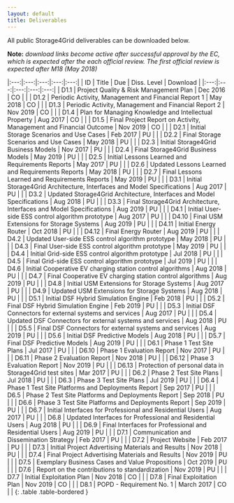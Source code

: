 ```yaml
---
layout: default
title: Deliverables
---
```


All public Storage4Grid deliverables can be downloaded below. 

**Note:** *download links become active after successful approval by the EC, which is expected after the each official review. The first official review is expected after M18 (May 2018)*

|:---:|:---:|:---:|:---:|:---:|
| ID | Title | Due | Diss. Level | Download |
|:---:|:---:|:---:|:---:|:---:|
|  D1.1  |  Project Quality & Risk Management Plan    |  Dec 2016  |  CO  |    | 
|  D1.2  |  Periodic Activity, Management and Financial Report 1  |  May 2018  |  CO  |    | 
|  D1.3  |  Periodic Activity, Management and Financial Report 2  |  Nov 2019  |  CO  |    | 
|  D1.4  |  Plan for Managing Knowledge and Intellectual Property   |  Aug 2017  |  CO  |    | 
|  D1.5  |  Final Project Report on Activity, Management and Financial Outcome   |  Nov 2019  |  CO  |    | 
|  D2.1  |  Initial Storage Scenarios and Use Cases  |  Feb 2017  |  PU  | <a href="{{site.baseurl}}/deliverables/D2.1_Initial_Storage_Scenarios_and_Usecasesv.1.1.pdf"><i class="fa fa-file-pdf-o fa-2x" style="color:#DD4B39" aria-hidden="true"></i></a>  | 
|  D2.2  |  Final Storage Scenarios and Use Cases  |  May 2018  |  PU  |  <a href="{{site.baseurl}}/deliverables/D2.2_Final_Storage_Scenarios_and_Usecases_v.1.0.pdf"><i class="fa fa-file-pdf-o fa-2x" style="color:#DD4B39" aria-hidden="true"></i></a>  | 
|  D2.3  |  Initial Storage4Grid Business Models  |  Nov 2017  |  PU  |  <a hidden="true" href="{{site.baseurl}}/deliverables/storage4grid-D2.3.pdf"><i class="fa fa-file-pdf-o fa-2x" style="color:#DD4B39" aria-hidden="true"></i></a>  | 
|  D2.4  |  Final Storage4Grid Business Models  |  May 2019  |  PU  |  <a hidden="true" href="{{site.baseurl}}/deliverables/storage4grid-D2.4.pdf"><i class="fa fa-file-pdf-o fa-2x" style="color:#DD4B39" aria-hidden="true"></i></a>  | 
|  D2.5  |  Initial Lessons Learned and Requirements Reports  |  May 2017  |  PU  |  <a href="{{site.baseurl}}/deliverables/D2.5_Initial_Lessons_Learned_and_Requirements_Report_v1.0.pdf"><i class="fa fa-file-pdf-o fa-2x" style="color:#DD4B39" aria-hidden="true"></i></a>  | 
|  D2.6  |  Updated Lessons Learned and Requirements Reports  |  May 2018  |  PU  |  <a href="{{site.baseurl}}/deliverables/D2.6_Updated_Lessons_Learned_and_Requirements_Report_v1.0.pdf"><i class="fa fa-file-pdf-o fa-2x" style="color:#DD4B39" aria-hidden="true"></i></a>  | 
|  D2.7  |  Final Lessons Learned and Requirements Reports   |  May 2019  |  PU  |  <a hidden="true" href="{{site.baseurl}}/deliverables/storage4grid-D2.7.pdf"><i class="fa fa-file-pdf-o fa-2x" style="color:#DD4B39" aria-hidden="true"></i></a>  | 
|  D3.1  |  Initial Storage4Grid Architecture, Interfaces and Model Specifications  |  Aug 2017  |  PU  |  <a href="{{site.baseurl}}/deliverables/D3.1-Initial_S4G_Components_Interfaces_and_Architecture_Specification_v1.0.pdf"><i class="fa fa-file-pdf-o fa-2x" style="color:#DD4B39" aria-hidden="true"></i></a>  | 
|  D3.2  |  Updated Storage4Grid Architecture, Interfaces and Model Specifications  |  Aug 2018  |  PU  |  <a href="{{site.baseurl}}/deliverables/D3.2-Updated_S4G_Components_Interfaces_and_Architecture_Specification_V1.0.pdf"><i class="fa fa-file-pdf-o fa-2x" style="color:#DD4B39" aria-hidden="true"></i></a>  | 
|  D3.3  |  Final Storage4Grid Architecture, Interfaces and Model Specifications  |  Aug 2019  |  PU  |  <a hidden="true" href="{{site.baseurl}}/deliverables/storage4grid-D3.3.pdf"><i class="fa fa-file-pdf-o fa-2x" style="color:#DD4B39" aria-hidden="true"></i></a>  | 
|  D4.1  |  Initial User-side ESS control algorithm prototype  |  Aug 2017  |  PU  |  <a href="{{site.baseurl}}/deliverables/D4.1_Initial_User-side_ESS_control_system_v1.0.pdf"><i class="fa fa-file-pdf-o fa-2x" style="color:#DD4B39" aria-hidden="true"></i></a>  | 
|  D4.10  |  Final USM Extensions for Storage Systems  |  Aug 2019  |  PU  |  <a hidden="true" href="{{site.baseurl}}/deliverables/storage4grid-D4.10.pdf"><i class="fa fa-file-pdf-o fa-2x" style="color:#DD4B39" aria-hidden="true"></i></a>  | 
|  D4.11  |  Initial Energy Router  |  Oct 2018  |  PU  |  <a href="{{site.baseurl}}/deliverables/D4.11_Initial_Energy_Router_v1.0_20181102.pdf"><i class="fa fa-file-pdf-o fa-2x" style="color:#DD4B39" aria-hidden="true"></i></a>  | 
|  D4.12  |  Final Energy Router  |  Aug 2019  |  PU  |  <a hidden="true" href="{{site.baseurl}}/deliverables/storage4grid-D4.12.pdf"><i class="fa fa-file-pdf-o fa-2x" style="color:#DD4B39" aria-hidden="true"></i></a>  | 
|  D4.2  |  Updated User-side ESS control algorithm prototype  |  May 2018  |  PU  |  <a href="{{site.baseurl}}/deliverables/D4.2_Updated_User-side_ESS_control_system_v1.0.pdf"><i class="fa fa-file-pdf-o fa-2x" style="color:#DD4B39" aria-hidden="true"></i></a>  | 
|  D4.3  |  Final User-side ESS control algorithm prototype  |  May 2019  |  PU  |  <a href="{{site.baseurl}}/deliverables/D4.3_Final_User-side_ESS_control_system_v1.0_20190613.pdf"><i class="fa fa-file-pdf-o fa-2x" style="color:#DD4B39" aria-hidden="true"></i></a>  | 
|  D4.4  |  Initial Grid-side ESS control algorithm prototype  |  Jul 2018  |  PU  |  <a href="{{site.baseurl}}/deliverables/D4.4_Initial_Grid-side_ESS_control_system_v1.0.pdf"><i class="fa fa-file-pdf-o fa-2x" style="color:#DD4B39" aria-hidden="true"></i></a>  | 
|  D4.5  |  Final Grid-side ESS control algorithm prototype  |  Jul 2019  |  PU  |  <a hidden="true" href="{{site.baseurl}}/deliverables/storage4grid-D4.5.pdf"><i class="fa fa-file-pdf-o fa-2x" style="color:#DD4B39" aria-hidden="true"></i></a>  | 
|  D4.6  |  Initial Cooperative EV charging station control algorithms   |  Aug 2018  |  PU  |  <a href="{{site.baseurl}}/deliverables/D4.6_Initial_Cooperative_EV_charging_station_control_algorithms_v1.0.pdf"><i class="fa fa-file-pdf-o fa-2x" style="color:#DD4B39" aria-hidden="true"></i></a>  | 
|  D4.7  |  Final Cooperative EV charging station control algorithms   |  Aug 2019  |  PU  |  <a hidden="true" href="{{site.baseurl}}/deliverables/storage4grid-D4.7.pdf"><i class="fa fa-file-pdf-o fa-2x" style="color:#DD4B39" aria-hidden="true"></i></a>  | 
|  D4.8  |  Initial USM Extensions for Storage Systems  |  Aug 2017  |  PU  |  <a href="{{site.baseurl}}/deliverables/D4.8_Initial_USM_Extensions_for_Storage_Systems_v1.0.pdf"><i class="fa fa-file-pdf-o fa-2x" style="color:#DD4B39" aria-hidden="true"></i></a>  | 
|  D4.9  |  Updated USM Extensions for Storage Systems  |  Aug 2018  |  PU  |  <a href="{{site.baseurl}}/deliverables/D4.9_Updated_USM_Extensions_for_Storage_Systems_V1.0.pdf"><i class="fa fa-file-pdf-o fa-2x" style="color:#DD4B39" aria-hidden="true"></i></a>  | 
|  D5.1  |  Initial DSF Hybrid Simulation Engine  |  Feb 2018  |  PU  |  <a href="{{site.baseurl}}/deliverables/D5.1_Initial_DSF_Hybrid_Simulation_Engine_V1.0.pdf"><i class="fa fa-file-pdf-o fa-2x" style="color:#DD4B39" aria-hidden="true"></i></a>  | 
|  D5.2  |  Final DSF Hybrid Simulation Engine  |  Feb 2019  |  PU  |  <a hidden="true" href="{{site.baseurl}}/deliverables/storage4grid-D5.2.pdf"><i class="fa fa-file-pdf-o fa-2x" style="color:#DD4B39" aria-hidden="true"></i></a>  | 
|  D5.3  |  Initial DSF Connectors for external systems and services  |  Aug 2017  |  PU  |  <a href="{{site.baseurl}}/deliverables/D5.3_Initial_DSF_Connectors_v1.0.pdf"><i class="fa fa-file-pdf-o fa-2x" style="color:#DD4B39" aria-hidden="true"></i></a>  | 
|  D5.4  |  Updated DSF Connectors for external systems and services  |  Aug 2018  |  PU  |  <a href="{{site.baseurl}}/deliverables/D5.4-Updated_DSF_Connectors_for_external_systems_and_services_v.1.0.pdf"><i class="fa fa-file-pdf-o fa-2x" style="color:#DD4B39" aria-hidden="true"></i></a>  | 
|  D5.5  |  Final DSF Connectors for external systems and services  |  Aug 2019  |  PU  |  <a hidden="true" href="{{site.baseurl}}/deliverables/storage4grid-D5.5.pdf"><i class="fa fa-file-pdf-o fa-2x" style="color:#DD4B39" aria-hidden="true"></i></a>  | 
|  D5.6  |  Initial DSF Predictive Models  |  Aug 2018  |  PU  |  <a href="{{site.baseurl}}/deliverables/D5.6_Initial_DSF_Predictive_Models_v1.0.pdf"><i class="fa fa-file-pdf-o fa-2x" style="color:#DD4B39" aria-hidden="true"></i></a>  | 
|  D5.7  |  Final DSF Predictive Models  |  Aug 2019  |  PU  |  <a hidden="true" href="{{site.baseurl}}/deliverables/storage4grid-D5.7.pdf"><i class="fa fa-file-pdf-o fa-2x" style="color:#DD4B39" aria-hidden="true"></i></a>  | 
|  D6.1  |  Phase 1 Test Site Plans  |  Jul 2017  |  PU  |  <a href="{{site.baseurl}}/deliverables/D6.1-Phase_1_Test_Site_Plans-v1.01.pdf"><i class="fa fa-file-pdf-o fa-2x" style="color:#DD4B39" aria-hidden="true"></i></a>  | 
|  D6.10  |  Phase 1 Evaluation Report  |  Nov 2017  |  PU  |  <a href="{{site.baseurl}}/deliverables/D6.10_Phase_1_Evaluation_Report_v1.0.pdf"><i class="fa fa-file-pdf-o fa-2x" style="color:#DD4B39" aria-hidden="true"></i></a>  | 
|  D6.11  |  Phase 2 Evaluation Report  |  Nov 2018  |  PU  |  <a href="{{site.baseurl}}/deliverables/D6.11_Phase_2_Evaluation_Report_1.0_20190502_UNINOVA.pdf"><i class="fa fa-file-pdf-o fa-2x" style="color:#DD4B39" aria-hidden="true"></i></a>  | 
|  D6.12  |  Phase 3 Evaluation Report  |  Nov 2019  |  PU  |  <a hidden="true" href="{{site.baseurl}}/deliverables/storage4grid-D6.12.pdf"><i class="fa fa-file-pdf-o fa-2x" style="color:#DD4B39" aria-hidden="true"></i></a>  | 
|  D6.13  |  Protection of personal data in Storage4Grid test sites  |  Mar 2017  |  PU  |  <a hidden="true" href="{{site.baseurl}}/deliverables/storage4grid-D6.13.pdf"><i class="fa fa-file-pdf-o fa-2x" style="color:#DD4B39" aria-hidden="true"></i></a>  | 
|  D6.2  |  Phase 2 Test Site Plans  |  Jul 2018  |  PU  |  <a hidden="true" href="{{site.baseurl}}/deliverables/storage4grid-D6.2.pdf"><i class="fa fa-file-pdf-o fa-2x" style="color:#DD4B39" aria-hidden="true"></i></a>  | 
|  D6.3  |  Phase 3 Test Site Plans  |  Jul 2019  |  PU  |  <a hidden="true" href="{{site.baseurl}}/deliverables/storage4grid-D6.3.pdf"><i class="fa fa-file-pdf-o fa-2x" style="color:#DD4B39" aria-hidden="true"></i></a>  | 
|  D6.4  |  Phase 1 Test Site Platforms and Deployments Report  |  Sep 2017  |  PU  |  <a href="{{site.baseurl}}/deliverables/D6.4_Phase_1_Test_site_platforms_v1.0.pdf"><i class="fa fa-file-pdf-o fa-2x" style="color:#DD4B39" aria-hidden="true"></i></a>  | 
|  D6.5  |  Phase 2 Test Site Platforms and Deployments Report  |  Sep 2018  |  PU  |  <a hidden="true" href="{{site.baseurl}}/deliverables/storage4grid-D6.5.pdf"><i class="fa fa-file-pdf-o fa-2x" style="color:#DD4B39" aria-hidden="true"></i></a>  | 
|  D6.6  |  Phase 3 Test Site Platforms and Deployments Report  |  Sep 2019  |  PU  |  <a hidden="true" href="{{site.baseurl}}/deliverables/storage4grid-D6.6.pdf"><i class="fa fa-file-pdf-o fa-2x" style="color:#DD4B39" aria-hidden="true"></i></a>  | 
|  D6.7  |  Initial Interfaces for Professional and Residential Users  |  Aug 2017  |  PU  |  <a href="{{site.baseurl}}/deliverables/D6.7_Initial_Interfaces_for_Professional_and_Residential_Users_V1.0.pdf"><i class="fa fa-file-pdf-o fa-2x" style="color:#DD4B39" aria-hidden="true"></i></a>  | 
|  D6.8  |  Updated Interfaces for Professional and Residential Users  |  Aug 2018  |  PU  |  <a href="{{site.baseurl}}/deliverables/D6.8_updated-interfaces-for-professional-and-residential-users_V1.0.pdf"><i class="fa fa-file-pdf-o fa-2x" style="color:#DD4B39" aria-hidden="true"></i></a>  | 
|  D6.9  |  Final Interfaces for Professional and Residential Users  |  Aug 2019  |  PU  |  <a hidden="true" href="{{site.baseurl}}/deliverables/storage4grid-D6.9.pdf"><i class="fa fa-file-pdf-o fa-2x" style="color:#DD4B39" aria-hidden="true"></i></a>  | 
|  D7.1  |  Communication and Dissemination Strategy  |  Feb 2017  |  PU  |  <a href="{{site.baseurl}}/deliverables/D7.1-Communication_&_Dissemination_Strategy_v1.0_20170223.pdf"><i class="fa fa-file-pdf-o fa-2x" style="color:#DD4B39" aria-hidden="true"></i></a>  | 
|  D7.2  |  Project Website  |  Feb 2017  |  PU  |  <a href="{{site.baseurl}}/deliverables/D7.2-Project_Website-v1.0.pdf"><i class="fa fa-file-pdf-o fa-2x" style="color:#DD4B39" aria-hidden="true"></i></a>  | 
|  D7.3  |  Initial Project Advertising Materials and Results  |  Nov 2018  |  PU  |  <a hidden="true" href="{{site.baseurl}}/deliverables/storage4grid-D7.3.pdf"><i class="fa fa-file-pdf-o fa-2x" style="color:#DD4B39" aria-hidden="true"></i></a>  | 
|  D7.4  |  Final Project Advertising Materials and Results  |  Nov 2019  |  PU  |  <a hidden="true" href="{{site.baseurl}}/deliverables/storage4grid-D7.4.pdf"><i class="fa fa-file-pdf-o fa-2x" style="color:#DD4B39" aria-hidden="true"></i></a>  | 
|  D7.5  |  Exemplary Business Cases and Value Propositions  |  Oct 2019  |  PU  |  <a hidden="true" href="{{site.baseurl}}/deliverables/storage4grid-D7.5.pdf"><i class="fa fa-file-pdf-o fa-2x" style="color:#DD4B39" aria-hidden="true"></i></a>  | 
|  D7.6  |  Report on the contributions to standardization  |  Nov 2019  |  PU  |  <a hidden="true" href="{{site.baseurl}}/deliverables/storage4grid-D7.6.pdf"><i class="fa fa-file-pdf-o fa-2x" style="color:#DD4B39" aria-hidden="true"></i></a>  | 
|  D7.7  |  Initial Exploitation Plan  |  Nov 2018  |  CO  |    | 
|  D7.8  |  Final Exploitation Plan  |  Nov 2019  |  CO  |    | 
|  D8.1  |  POPD - Requirement No. 1 |  March 2017  |  CO  |    | 
{: .table .table-bordered }
